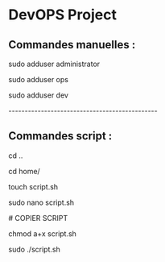 # DevOPS Project

## Commandes manuelles :

sudo adduser administrator

sudo adduser ops

sudo adduser dev

\----------------------------------------------

## Commandes script :

cd ..

cd home/

touch script.sh

sudo nano script.sh

\# COPIER SCRIPT

chmod a+x script.sh

sudo ./script.sh
